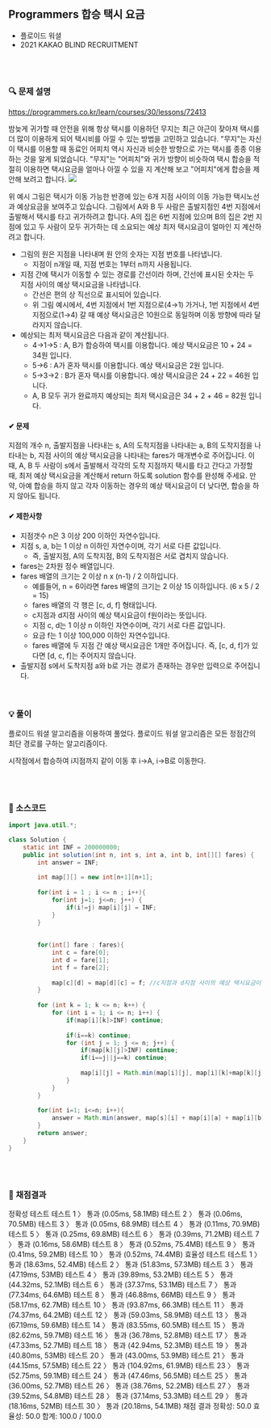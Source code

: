 ## Programmers 합승 택시 요금


- 플로이드 워셜
- 2021 KAKAO BLIND RECRUITMENT



<br><br>


### 🔍 문제 설명
https://programmers.co.kr/learn/courses/30/lessons/72413

밤늦게 귀가할 때 안전을 위해 항상 택시를 이용하던 무지는 최근 야근이 잦아져 택시를 더 많이 이용하게 되어 택시비를 아낄 수 있는 방법을 고민하고 있습니다. "무지"는 자신이 택시를 이용할 때 동료인 어피치 역시 자신과 비슷한 방향으로 가는 택시를 종종 이용하는 것을 알게 되었습니다. "무지"는 "어피치"와 귀가 방향이 비슷하여 택시 합승을 적절히 이용하면 택시요금을 얼마나 아낄 수 있을 지 계산해 보고 "어피치"에게 합승을 제안해 보려고 합니다.
![](https://images.velog.io/images/jodawooooon/post/f8c0903f-4020-48d0-860d-ff76e35168f3/image.png)

위 예시 그림은 택시가 이동 가능한 반경에 있는 6개 지점 사이의 이동 가능한 택시노선과 예상요금을 보여주고 있습니다.
그림에서 A와 B 두 사람은 출발지점인 4번 지점에서 출발해서 택시를 타고 귀가하려고 합니다. A의 집은 6번 지점에 있으며 B의 집은 2번 지점에 있고 두 사람이 모두 귀가하는 데 소요되는 예상 최저 택시요금이 얼마인 지 계산하려고 합니다.

- 그림의 원은 지점을 나타내며 원 안의 숫자는 지점 번호를 나타냅니다.
	- 지점이 n개일 때, 지점 번호는 1부터 n까지 사용됩니다.
- 지점 간에 택시가 이동할 수 있는 경로를 간선이라 하며, 간선에 표시된 숫자는 두 지점 사이의 예상 택시요금을 나타냅니다.
	- 간선은 편의 상 직선으로 표시되어 있습니다.
	- 위 그림 예시에서, 4번 지점에서 1번 지점으로(4→1) 가거나, 1번 지점에서 4번 지점으로(1→4) 갈 때 예상 택시요금은 10원으로 동일하며 이동 방향에 따라 달라지지 않습니다.
- 예상되는 최저 택시요금은 다음과 같이 계산됩니다.
	- 4→1→5 : A, B가 합승하여 택시를 이용합니다. 예상 택시요금은 10 + 24 = 34원 입니다.
	- 5→6 : A가 혼자 택시를 이용합니다. 예상 택시요금은 2원 입니다.
	- 5→3→2 : B가 혼자 택시를 이용합니다. 예상 택시요금은 24 + 22 = 46원 입니다.
	- A, B 모두 귀가 완료까지 예상되는 최저 택시요금은 34 + 2 + 46 = 82원 입니다.
    
    
#### ✔ 문제

지점의 개수 n, 출발지점을 나타내는 s, A의 도착지점을 나타내는 a, B의 도착지점을 나타내는 b, 지점 사이의 예상 택시요금을 나타내는 fares가 매개변수로 주어집니다. 이때, A, B 두 사람이 s에서 출발해서 각각의 도착 지점까지 택시를 타고 간다고 가정할 때, 최저 예상 택시요금을 계산해서 return 하도록 solution 함수를 완성해 주세요.
만약, 아예 합승을 하지 않고 각자 이동하는 경우의 예상 택시요금이 더 낮다면, 합승을 하지 않아도 됩니다.

#### ✔ 제한사항
- 지점갯수 n은 3 이상 200 이하인 자연수입니다.
- 지점 s, a, b는 1 이상 n 이하인 자연수이며, 각기 서로 다른 값입니다.
	- 즉, 출발지점, A의 도착지점, B의 도착지점은 서로 겹치지 않습니다.
- fares는 2차원 정수 배열입니다.
- fares 배열의 크기는 2 이상 n x (n-1) / 2 이하입니다.
	- 예를들어, n = 6이라면 fares 배열의 크기는 2 이상 15 이하입니다. (6 x 5 / 2 = 15)
	- fares 배열의 각 행은 [c, d, f] 형태입니다.
	- c지점과 d지점 사이의 예상 택시요금이 f원이라는 뜻입니다.
	- 지점 c, d는 1 이상 n 이하인 자연수이며, 각기 서로 다른 값입니다.
	- 요금 f는 1 이상 100,000 이하인 자연수입니다.
	- fares 배열에 두 지점 간 예상 택시요금은 1개만 주어집니다. 즉, [c, d, f]가 있다면 [d, c, f]는 주어지지 않습니다.
- 출발지점 s에서 도착지점 a와 b로 가는 경로가 존재하는 경우만 입력으로 주어집니다.
<br>



###  💡 풀이

플로이드 워셜 알고리즘을 이용하여 풀었다.
플로이드 워셜 알고리즘은 모든 정점간의 최단 경로를 구하는 알고리즘이다.


시작점에서 합승하여 i지점까지 같이 이동 후 i->A, i->B로 이동한다.



<br><br>

###  💬 소스코드


```java
import java.util.*;

class Solution {
    static int INF = 200000000;
    public int solution(int n, int s, int a, int b, int[][] fares) {
        int answer = INF;
        
        int map[][] = new int[n+1][n+1];
        
        for(int i = 1 ; i <= n ; i++){
            for(int j=1; j<=n; j++) {
                if(i!=j) map[i][j] = INF;
            }
        }
        
        
        for(int[] fare : fares){
            int c = fare[0];
            int d = fare[1];
            int f = fare[2];
            
            map[c][d] = map[d][c] = f; //c지점과 d지점 사이의 예상 택시요금이 f원
        }
        
        for (int k = 1; k <= n; k++) {
			for (int i = 1; i <= n; i++) {
				if(map[i][k]>INF) continue;
				
				if(i==k) continue;
				for (int j = 1; j <= n; j++) {
					if(map[k][j]>INF) continue;
					if(i==j||j==k) continue;
					
					map[i][j] = Math.min(map[i][j], map[i][k]+map[k][j]);
				}
			}
		}
        
        for(int i=1; i<=n; i++){
            answer = Math.min(answer, map[s][i] + map[i][a] + map[i][b]);
        }
        return answer;
    }
}
```

<br><br>


### 💯 채점결과
정확성  테스트
테스트 1 〉	통과 (0.05ms, 58.1MB)
테스트 2 〉	통과 (0.06ms, 70.5MB)
테스트 3 〉	통과 (0.05ms, 68.9MB)
테스트 4 〉	통과 (0.11ms, 70.9MB)
테스트 5 〉	통과 (0.25ms, 69.8MB)
테스트 6 〉	통과 (0.39ms, 71.2MB)
테스트 7 〉	통과 (0.16ms, 58.6MB)
테스트 8 〉	통과 (0.52ms, 75.4MB)
테스트 9 〉	통과 (0.41ms, 59.2MB)
테스트 10 〉	통과 (0.52ms, 74.4MB)
효율성  테스트
테스트 1 〉	통과 (18.63ms, 52.4MB)
테스트 2 〉	통과 (51.83ms, 57.3MB)
테스트 3 〉	통과 (47.19ms, 53MB)
테스트 4 〉	통과 (39.89ms, 53.2MB)
테스트 5 〉	통과 (44.32ms, 52.1MB)
테스트 6 〉	통과 (37.37ms, 53.1MB)
테스트 7 〉	통과 (77.34ms, 64.6MB)
테스트 8 〉	통과 (46.88ms, 66MB)
테스트 9 〉	통과 (58.17ms, 62.7MB)
테스트 10 〉	통과 (93.87ms, 66.3MB)
테스트 11 〉	통과 (74.37ms, 64.2MB)
테스트 12 〉	통과 (59.03ms, 58.9MB)
테스트 13 〉	통과 (67.19ms, 59.6MB)
테스트 14 〉	통과 (83.55ms, 60.5MB)
테스트 15 〉	통과 (82.62ms, 59.7MB)
테스트 16 〉	통과 (36.78ms, 52.8MB)
테스트 17 〉	통과 (47.33ms, 52.7MB)
테스트 18 〉	통과 (42.94ms, 52.3MB)
테스트 19 〉	통과 (40.80ms, 53MB)
테스트 20 〉	통과 (43.00ms, 53.9MB)
테스트 21 〉	통과 (44.15ms, 57.5MB)
테스트 22 〉	통과 (104.92ms, 61.9MB)
테스트 23 〉	통과 (52.75ms, 59.1MB)
테스트 24 〉	통과 (47.46ms, 56.5MB)
테스트 25 〉	통과 (36.00ms, 52.7MB)
테스트 26 〉	통과 (38.76ms, 52.2MB)
테스트 27 〉	통과 (39.52ms, 54.8MB)
테스트 28 〉	통과 (37.14ms, 53.3MB)
테스트 29 〉	통과 (18.16ms, 52MB)
테스트 30 〉	통과 (20.18ms, 54.1MB)
채점 결과
정확성: 50.0
효율성: 50.0
합계: 100.0 / 100.0